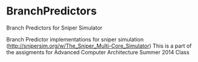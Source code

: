 # BranchPredictors
Branch Predictors for Sniper Simulator

Branch Predictor implementations for sniper simulation (http://snipersim.org/w/The_Sniper_Multi-Core_Simulator)
This is a part of the assigments for Advanced Computer Architecture Summer 2014 Class

